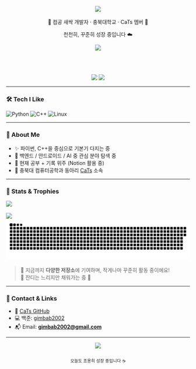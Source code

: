 <div align="center">

  <img src="https://capsule-render.vercel.app/api?type=egg&color=gradient&height=200&section=header&text=Hi%20I'm%20gimbab2002%20🌟&fontSize=40&fontAlignY=40&fontColor=ffffff&animation=twinkling&textBg=true" />

  <p>🍙 컴공 새싹 개발자 · 충북대학교 · CaTs 멤버 🐾</p>
  <p>천천히, 꾸준히 성장 중입니다 ☁️</p>

  <a href="https://github.com/CaTs-CBNU" target="_blank">
    <img src="https://img.shields.io/badge/CaTs%20CBNU-학술동아리-blue?style=flat-square&logo=github" />
  </a>

  <br/><br/>

  <img src="https://github-readme-stats.vercel.app/api?username=gimbab2002&show_icons=true&theme=blueberry&hide_title=true" width="47%" />
  <img src="https://github-readme-streak-stats.herokuapp.com/?user=gimbab2002&theme=blueberry" width="47%" />

</div>

---

### 🛠️ Tech I Like

<p align="left">
  <img src="https://cdn.jsdelivr.net/gh/devicons/devicon/icons/python/python-original.svg" width="40" title="Python"/>
  <img src="https://cdn.jsdelivr.net/gh/devicons/devicon/icons/cplusplus/cplusplus-original.svg" width="40" title="C++"/>
  <img src="https://cdn.jsdelivr.net/gh/devicons/devicon/icons/linux/linux-original.svg" width="40" title="Linux"/>
</p>

---

### 📌 About Me

- ✨ 파이썬, C++을 중심으로 기본기 다지는 중
- 🌱 백엔드 / 안드로이드 / AI 중 관심 분야 탐색 중
- 🧩 현재 공부 + 기록 위주 (Notion 활용 중)
- 🐾 충북대 컴퓨터공학과 동아리 [CaTs](https://github.com/CaTs-CBNU) 소속

---

### 🧩 Stats & Trophies

<p align="left">
  <img src="http://mazassumnida.wtf/api/v2/generate_badge?boj=kimbab2002" height="200" />
</p>

<img src="https://github-profile-summary-cards.vercel.app/api/cards/profile-details?username=gimbab2002&theme=github_dark" />



<div align="center">
  <img src="https://github.com/gimbab2002/gimbab2002/blob/output/github-snake-dark.svg" width="800"/>
</div>

> 🔹 지금까지 **다양한 저장소**에 기여하며, 작게나마 꾸준히 활동 중이에요!  
> 🔸 잔디는 느리지만 채워가는 중 🌿
---

### 🔗 Contact & Links

- 🐾 [CaTs GitHub](https://github.com/CaTs-CBNU)
- 💻 백준: [gimbab2002](https://www.acmicpc.net/user/kimbab2002)
- 📬 Email: **gimbab2002@gmail.com**

---

<div align="center">
  <img src="https://readme-jokes.vercel.app/api?hideBorder&bgColor=%23e0f7fa&textColor=%23333333&aColor=%230087c6&emoji=🤖" />
  <br/><br/>
  <sub>오늘도 조용히 성장 중입니다 ☕</sub>
</div>
